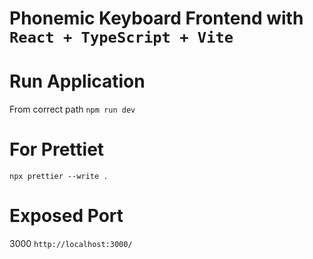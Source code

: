 # Phonemic Keyboard Frontend with `React + TypeScript + Vite`

# Run Application
From correct path `npm run dev`
# For Prettiet
`npx prettier --write .` 

# Exposed Port
3000 `http://localhost:3000/`

